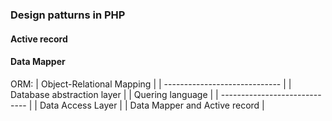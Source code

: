 ### Design patturns in PHP

#### Active record


#### Data Mapper


ORM:
|   Object-Relational Mapping   |
| ----------------------------- |
|   Database abstraction layer  |
|       Quering language        |
| ----------------------------- |
|       Data Access Layer       |
| Data Mapper and Active record |
